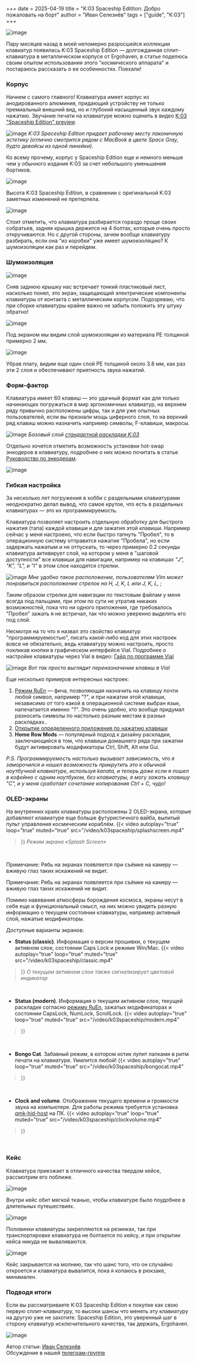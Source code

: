 +++
date = 2025-04-19
title = "K:03 Spaceship Edititon: Добро пожаловать на борт"
author = "Иван Селезнёв"
tags = ["guide", "K:03"]
+++

![image](/images/k03spaceship/1.jpg)

Пару месяцев назад в моей непомерно разросшейся коллекции клавиатур появилась K:03 Spaceship Edition — долгожданная сплит-клавиатура в металлическом корпусе от Ergohaven, в статье поделюсь своим опытом использования этого "космического аппарата" и постараюсь рассказать о ее особенностях.
Поехали!

### Корпус
Начнем с самого главного! Клавиатура имеет корпус из анодированного алюминия, придающий устройству не только премиальный внешний вид, но и глубокий насыщенный звук каждому нажатию. 
Звучание печати на клавиатуре можно оценить в видео [K:03 "Spaceship Edition" preview](https://youtu.be/KwxN4QEYbYo?si=Jye_W-u6q-q23yir).

![image](/images/k03spaceship/2.jpg)
*K:03 Spaceship Edition придает рабочему месту лаконичную эстетику (отлично смотрится рядом с MacBook в цвете Space Gray, будто девайсы из одной линейки).*


Ко всему прочему, корпус у Spaceship Edition еще и немного меньше чем у обычного издания K:03 за счет небольшого уменьшения бортиков.

![image](/images/k03spaceship/3.jpg)


Высота K:03 Spaceship Edition, в сравнении с оригинальной K:03 заметных изменений не претерпела. 

![image](/images/k03spaceship/4.jpg)


Стоит отметить, что клавиатура разбирается гораздо проще своих собратьев, задняя крышка держится на 4 болтах, которые очень просто откручиваются. Но с другой стороны, зачем вообще клавиатуру разбирать, если она "из коробки" уже имеет шумоизоляцию? К шумоизоляции как раз и перейдем.


### Шумоизоляция

![image](/images/k03spaceship/5.gif)

Сняв заднюю крышку нас встречает тонкий пластиковый лист, насколько понял, это экран, защищающий электрические компоненты клавиатуры от контакта с металлическим корпусом. Подозреваю, что при сборке клавиатуры крайне важно не забыть положить эту штуку обратно!

![image](/images/k03spaceship/6.jpg)

Под экраном мы видим слой шумоизоляции из материала PE толщиной примерно 2 мм.

![image](/images/k03spaceship/7.jpg)

Убрав плату, видим еще один слой PE толщиной около 3.8 мм, как раз эти 2 слоя и обеспечивают приятность звука нажатий.


### Форм-фактор
Клавиатура имеет 60 клавиш — это удачный формат как для только начинающих погружаться в мир эргономичных клавиатур, на верхнем ряду привычно расположены цифры, так и для уже опытных пользователей, если вы признали мощь циферного слоя, то на верхний ряд клавиш можно назначить например символы, F-клавиши, макросы. 

![image](/images/k03spaceship/8.png)
*Базовый слой [стандартной раскладки K:03](https://journey.ergohaven.xyz/pages/layouts_ru/#k03)*

Отдельно хочется отметить возможность установки hot-swap энкодеров в клавиатуру, подробнее о них можно почитать в статье [Руководство по энкодерам](https://journey.ergohaven.xyz/posts/encoders/). 

![image](/images/k03spaceship/9.jpg)


### Гибкая настройка
За несколько лет погружения в хобби с раздельными клавиатурами неоднократно делал вывод, что самое крутое, что есть в раздельных клавиатурах — это их программируемость.

Клавиатура позволяет настроить отдельную обработку для быстрого нажатия (тапа) каждой клавиши и для зажатия этой клавиши.
Например сейчас у меня настроено, что если быстро тапнуть "Пробел", то в операционную систему отправится нажатие "Пробела", но если задержать нажатым и не отпускать, то через примерно 0.2 секунды клавиатура активирует слой, на котором у меня в "шаговой доступности" все клавиши для навигации, например на клавишах *"J", "K", "L", и "I"* в этом слое находятся стрелки.

![image](/images/k03spaceship/10.png)
*Мне удобно такое расположение, пользователям Vim может понравиться расположение стрелок на H, J, K, L или J, K, L, ;*

Таким образом стрелки для навигации по текстовым файлам у меня всегда под пальцами, при этом по сути не утратив никаких возможностей, пока что ни одного приложения, где требовалось "Пробел" зажать я не встречал, так что можно уверенно выделять его под слой. 

Несмотря на то что я назвал это свойство клавиатур "программируемостью", писать какой-либо код для этих настроек вовсе не обязательно, ведь клавиатуру можно настроить, просто покликав кнопки в графическом интерфейсе Vial. Подробнее о настройке клавиатуры через Vial в видео: [Гайд по программе Vial](https://youtu.be/4ARpM-Ac9ew?si=TsigFKKS76epb21s)

![image](/images/k03spaceship/11.gif)
*Вот так просто выглядит переназначение клавиш в Vial*

Еще несколько примеров интересных настроек:
1) [Режим RuEn](https://journey.ergohaven.xyz/pages/docs/ruen/) — фича, позволяющая назначить на клавишу почти любой символ, например "?", и при нажатии этой клавиши, независимо от того какой в операционной системе выбран язык, напечатается именно "?". Это очень удобно, кто вообще придумал разносить символы по настолько разным местам в разных раскладках.. 
2) [Открытие определенного приложения по нажатию клавиши](https://journey.ergohaven.xyz/posts/layer_for_apps/)
3) **Home Row Mods** — популярный подход к дизайну раскладки, заключающийся в том, что клавиши домашнего ряда при зажатии будут активировать модификаторы Ctrl, Shift, Alt или Gui.

*P.S. Программируемость настолько вызывает зависимость, что я заморочился и нашел возможность прикрутить это к обычной ноутбучной клавиатуре, используя kanata, и теперь даже если я пошел в кофейню с одним ноутбуком, без клавиатуры, я могу зажать клавишу "C", и у меня сработает сочетание копирования Ctrl + C, чудо!*


### OLED-экраны
На внутренних краях клавиатуры расположены 2 OLED-экрана, которые добавляют клавиатуре еще больше футуристичного вайба, вылитый пульт управления космическим кораблём.
{{< video 
    autoplay="true"
    loop="true"
    muted="true"
    src="/video/k03spaceship/splashscreen.mp4" 
>}}
*Режим экрана «Splash Screen»*
<br />

Примечание: Рябь на экранах появляется при съёмке на камеру — вживую глаз таких искажений не видит.

Примечание: Рябь на экранах появляется при съёмке на камеру — вживую глаз таких искажений не видит.

Помимо навевания атмосферы борождения космоса, экраны несут в себе еще и функциональный смысл, на них можно увидеть разную информацию о текущем состоянии клавиатуры, например активный слой, нажатые модификаторы.

Доступные варианты экранов:
- **Status (classic)**. Информация о версии прошивки, о текущем активном слое, состоянии Caps Lock и режиме Win/Mac.
{{< video 
    autoplay="true"
    loop="true"
    muted="true"
    src="/video/k03spaceship/classic.mp4" 
>}}
*О текущем активном слое также сигнализирует цветовой индикатор*
<br />

- **Status (modern)**. Информация о текущем активном слое, текущей раскладке согласно [режиму RuEn](https://journey.ergohaven.xyz/pages/docs/ruen/), зажатых модификаторах и состоянии CapsLock, NumLock, ScrollLock.
{{< video 
    autoplay="true"
    loop="true"
    muted="true"
    src="/video/k03spaceship/modern.mp4" 
>}}
<br />

- **Bongo Cat**. Забавный режим, в котором котик лупит лапками в ритм печати на клавиатуре. Умилится любой!
{{< video 
    autoplay="true"
    loop="true"
    muted="true"
    src="/video/k03spaceship/bongocat.mp4" 
>}}
<br />

- **Clock and volume**. Отображение текущего времени и громкости звука на компьютере. Для работы режима требуется установка [qmk-hid-host](https://github.com/danil-tolkachev/qmk-hid-host/releases) на ПК.
{{< video 
    autoplay="true"
    loop="true"
    muted="true"
    src="/video/k03spaceship/clockvolume.mp4" 
>}}
<br />


### Кейс
Клавиатура приезжает в отличного качества твердом кейсе, рассмотрим его поближе. 

![image](/images/k03spaceship/17.jpg) 

Внутри кейс обит мягкой тканью, чтобы клавиатуре было поудобнее в длительных путешествиях.

![image](/images/k03spaceship/18.jpg) 

Половинки клавиатуры закрепляются на резинках, так при транспортировке клавиатура не болтается по кейсу, и при открытии кейса никуда не вываливаются.

![image](/images/k03spaceship/19.jpg) 

Кейс закрывается на молнию, так что шанс того, что он случайно откроется и клавиатура вывалится, пока я копаюсь в рюкзаке, минимален. 

### Подводя итоги
Если вы рассматриваете K:03 Spaceship Edition к покупке как свою первую сплит-клавиатуру, то высоки шансы что менять эту клавиатуру на другую уже не захотите. Spaceship Edition, это уверенный шаг в сторону клавиатур исключительного качества, так держать, Ergohaven. 

![image](/images/k03spaceship/20.jpg) 

Автор статьи: [Иван Селезнёв](https://t.me/Wanyan1337)  
Обсуждение в нашей [телеграм-группе](https://t.me/+E-mlq11c97AyZmY6)